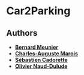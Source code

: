 # Car2Parking

## Authors
* [**Bernard Meunier**](https://github.com/beurnii)
* [**Charles-Auguste Marois**](https://github.com/camarois)
* [**Sébastien Cadorette**](https://github.com/seb9465)
* [**Olivier Naud-Dulude**](https://github.com/olivierND)